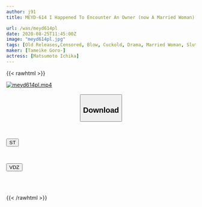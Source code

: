 ```yaml
---
author: j91
title: MEYD-614 I Happened To Encounter An Owner (now A Married Woman) Of The Pimp Age Who Feels Pleasant To Bully Me From Old Times! Devil's Pursuit Blow Reverse NTR Ichika Matsumoto While Traveling With A Lover

url: /was/meyd614pl
date: 2020-08-25T11:45:00Z
image: "meyd614pl.jpg"
tags: [Old Releases,Censored, Blow, Cuckold, Drama, Married Woman, Slut, Solowork]
maker: [Tameike Goro-]
actress: [Matsumoto Ichika]
---
```



{{< rawhtml >}}

<div class="video" data-videoid="yb4mopkDMkuo7p">
    <a href="javascript:;">
        <img src="/was/meyd614pl/meyd614pl.jpg" width="WIDTH" height="HEIGHT" alt="meyd614pl.mp4" loading="lazy">
    </a>
</div>

<script type="text/javascript" src="https://j91.asia/asset/on-demand-st.js"></script>

<br>
  <link rel="stylesheet" href="https://j91.asia/asset/bs5.css">
  
  <center>
  <button class="btn btn-primary" type="button" data-bs-toggle="collapse" data-bs-target=".multi-collapse" aria-expanded="false" aria-controls="multiCollapseExample1 multiCollapseExample2"><h2>Download</h2></button></center>
</p>
<div class="row">
  <div class="col">
    <div class="collapse multi-collapse" id="multiCollapseExample1">
      <div class="card card-body">
	      	      <br>
<div class="buttons">  
<p><a href="https://streamtape.to/v/yb4mopkDMkuo7p" target="_blank"><button class="btn-hover color-3"><i class="fa fa-download"></i> ST</button></a></p></div>
    </div>
  </div>
</div>
  <div class="col">
    <div class="collapse multi-collapse" id="multiCollapseExample2">
      <div class="card card-body">
	      <br>
<div class="buttons">
<p><a href="https://vidoza.net/72bgm3jgtael" target="_blank"><button class="btn-hover color-1"><i class="fa fa-download"></i> VDZ</button></a></p></div>
<br><br>
      </div>
    </div>
  </div>
</div>

{{< /rawhtml >}}